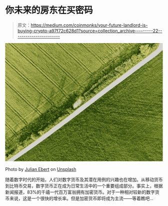 # 你未来的房东在买密码

> 原文：<https://medium.com/coinmonks/your-future-landlord-is-buying-crypto-a97f72c628d1?source=collection_archive---------22----------------------->

![](img/82c176cb2372eb3d354c6d2499daa904.png)

Photo by [Julian Ebert](https://unsplash.com/@julian_ebert?utm_source=medium&utm_medium=referral) on [Unsplash](https://unsplash.com?utm_source=medium&utm_medium=referral)

随着数字时代的开始，人们对数字货币及其潜在用例的兴趣也在增加。从移动货币到比特币交易，数字货币正在成为日常生活中的一个重要组成部分。事实上，根据新闻报道，83%的千禧一代百万富翁拥有加密货币。对于一种相对较新的数字货币来说，这是一个很快的增长率。但是加密货币即将成为主流——等着瞧吧…